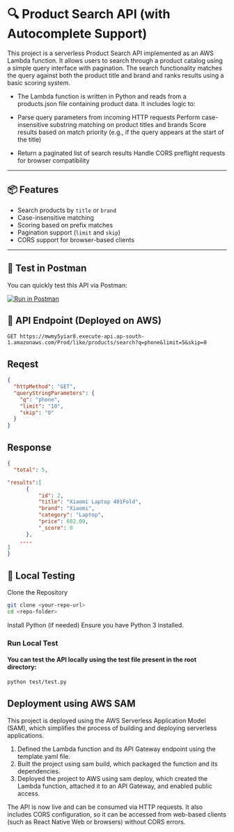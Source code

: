 # 🔍 Product Search API (with Autocomplete Support)

This project is a serverless Product Search API implemented as an AWS Lambda function. It allows users to search through a product catalog using a simple query interface with pagination. The search functionality matches the query against both the product title and brand and ranks results using a basic scoring system.

- The Lambda function is written in Python and reads from a products.json file containing product data. It includes logic to:

- Parse query parameters from incoming HTTP requests
  Perform case-insensitive substring matching on product titles and brands
  Score results based on match priority (e.g., if the query appears at the start of the title)
- Return a paginated list of search results
  Handle CORS preflight requests for browser compatibility

---

## 📦 Features

- Search products by `title` or `brand`
- Case-insensitive matching
- Scoring based on prefix matches
- Pagination support (`limit` and `skip`)
- CORS support for browser-based clients

---

## 🧪 Test in Postman

You can quickly test this API via Postman:

[![Run in Postman](https://run.pstmn.io/button.svg)](https://www.postman.com/solar-trinity-238607/public/request/t852551/autocomplete-clinikally-api?action=share&creator=28554965&ctx=documentation)

## 🚀 API Endpoint (Deployed on AWS)

```http
GET https://mwmy5yiar8.execute-api.ap-south-1.amazonaws.com/Prod/like/products/search?q=phone&limit=5&skip=0
```

## Reqest

```json
{
  "httpMethod": "GET",
  "queryStringParameters": {
    "q": "phone",
    "limit": "10",
    "skip": "0"
  }
}
```

## Response

```json
{
  "total": 5,

"results":[
      {
          "id": 2,
          "title": "Xiaomi Laptop 401Fold",
          "brand": "Xiaomi",
          "category": "Laptop",
          "price": 602.09,
          "_score": 0
      },
    ....
]
}

```

## 🧪 Local Testing

Clone the Repository

```bash
git clone <your-repo-url>
cd <repo-folder>

```

Install Python (if needed)
Ensure you have Python 3 installed.

### Run Local Test

#### You can test the API locally using the test file present in the root directory:

```bash
python test/test.py

```

## Deployment using AWS SAM

This project is deployed using the AWS Serverless Application Model (SAM), which simplifies the process of building and deploying serverless applications.

1. Defined the Lambda function and its API Gateway endpoint using the template.yaml file.
2. Built the project using sam build, which packaged the function and its dependencies.
3. Deployed the project to AWS using sam deploy, which created the Lambda function, attached it to an API Gateway, and enabled public access.

The API is now live and can be consumed via HTTP requests. It also includes CORS configuration, so it can be accessed from web-based clients (such as React Native Web or browsers) without CORS errors.
